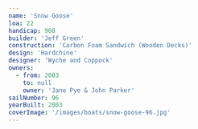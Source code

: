```yaml
---
name: 'Snow Goose'
loa: 22
handicap: 908
builder: 'Jeff Green'
construction: 'Carbon Foam Sandwich (Wooden Decks)'
design: 'Hardchine'
designer: 'Wyche and Coppock'
owners:
  - from: 2003
    to: null
    owner: 'Jane Pye & John Parker'
sailNumber: 96
yearBuilt: 2003
coverImage: '/images/boats/snow-goose-96.jpg'
---
```


